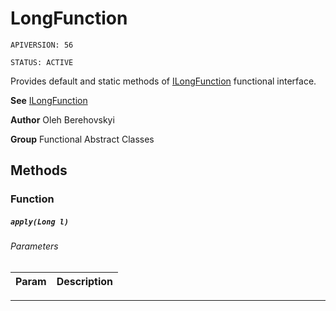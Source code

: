 # LongFunction

`APIVERSION: 56`

`STATUS: ACTIVE`

Provides default and static methods of [ILongFunction](/docs/Functional-Interfaces/ILongFunction.md) functional interface.


**See** [ILongFunction](/docs/Functional-Interfaces/ILongFunction.md)


**Author** Oleh Berehovskyi


**Group** Functional Abstract Classes

## Methods
### Function
##### `apply(Long l)`
###### Parameters
|Param|Description|
|---|---|

---
